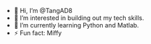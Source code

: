 - 👋 Hi, I’m @TangAD8
- 👀 I’m interested in building out my tech skills.
- 🌱 I’m currently learning Python and Matlab.
- ⚡ Fun fact: Miffy
